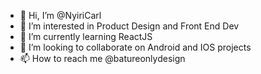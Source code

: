 - 👋 Hi, I’m @NyiriCarl
- 👀 I’m interested in Product Design and Front End Dev
- 🌱 I’m currently learning ReactJS 
- 💞️ I’m looking to collaborate on Android and IOS projects
- 📫 How to reach me @batureonlydesign

<!---
NyiriCarl/NyiriCarl is a ✨ special ✨ repository because its `README.md` (this file) appears on your GitHub profile.
You can click the Preview link to take a look at your changes.
--->
